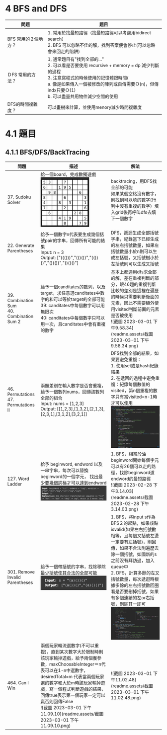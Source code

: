 

# 4 BFS and DFS

| 問題                 | 題目                                                         |
| -------------------- | ------------------------------------------------------------ |
| BFS 常用的２個地方？ | 1. 常用於找最短路徑（找最短路徑可以考慮用bidirect search）<br>2. BFS 可以忽略不佳的解，找到答案便會停止(可以忽略會來回走的陷阱) |
| ＤFS 常用的方法？    | 1, 通常題目有"找到全部的..."<br>2. 可以看是否要使用 recursive + memory = dp 減少判斷的過程<br/>3. 注意寫程式的時候使用的記憶體跟時間(<br>   a. 像是如果傳入一個被修改的陣列或自傳需要Ｏ(n)，但傳indx只要Ｏ(1)<br>   b. 可以盡量共用物件減少空間的使用 |
| DFS的時間複雜度？    | 可以畫樹來計算，並使用menory減少時間複雜度                   |

# 4.1 題目

## 4.1.1 BFS/DFS/BackTracing

| 問題                          | 描述                                                         | 解法                                                       |
| ----------------------------- | ------------------------------------------------------------ | ---------------------------------------------------------- |
| 37. Sudoku Solver                             | 給一個board，完成數獨遊戲<br><img src="readme.assets/截圖 2023-02-28 下午4.42.09.png" alt="截圖 2023-02-28 下午4.42.09" style="zoom:30%;" /> | backtracing，用DFS找全部的可能<br>如果某個空格沒有數字，則找到可以填的數字(行列中沒有重複的數字）填入grid後再呼叫dfs去填下一個數字 |
| 22. Generate Parentheses                      | 給予一個數字n代表要生成幾個括號pair的字串，回傳所有可能的結果<br>Input: n = 3 <br/>Output: ["((()))","(()())","(())()","()(())","()()()"] | DFS，遞迴生成全部括號字串，紀錄當下已經生成的左右括號數量，如果左括號數量小於n則可以生成左括號，又括號樹小於左括號則可以生成又括號 |
| 39. Combination Sum <br>40. Combination Sum 2 | 給予一個canditates的數列，以及target，求任意選canditates中數字的和可以等於target的全部可能<br>39: canditates中每個數字可以用無限次<br>40: canditates中每個數字只可以用一次，且canditates中會有重複的數字 | 基本上都適用dfs求全部的解，差在重複判斷的部分，跟46題的重複判斷比較的差別是這裡在遍歷的時候只需要判斷後面的元素，因此不需要額外使用visited判斷前面的元素是否被使用<br>![截圖 2023-03-01 下午9.58.34](readme.assets/截圖 2023-03-01 下午9.58.34.png) |
| 46. Permutations<br>47. Permutations II       | 兩題差別在輸入數字是否會重複，給予一個數列nums，回傳該數列全部的組合<br>Input: nums = [1,2,3]<br/> Output: [[1,2,3],[1,3,2],[2,1,3],[2,3,1],[3,1,2],[3,2,1]] | DFS找到全部的結果，如果要避免重複：<br>1. 使用set或是hash紀錄結果<br>2. 在遞回的過程中避免重複：紀錄每個數值的visited，第n個重複的數字只有當visited=n-1時才可以使用<br><img src="readme.assets/截圖 2023-02-28 下午7.58.55.png" alt="截圖 2023-02-28 下午7.58.55" style="zoom:50%;" /> |
| 127. Word Ladder                              | 給予 beginword, endword 以及一串字串，每次可以替換beginword的一個字元， 找出最少要幾個詞梯才可以達到endword<br/><img src="readme.assets/截圖 2023-02-22 下午11.46.54.png" alt="截圖 2023-02-22 下午11.46.54" style="zoom:50%;" /> | 1. BFS，相當於油beginword開始每個字元可以有26個可以走的路徑，找除beginword道endword的最短路徑<br>![截圖 2023-02-28 下午3.14.03](readme.assets/截圖 2023-02-28 下午3.14.03.png) |
| 301. Remove Invalid Parentheses               | 給予一個帶括號的字串，找除移除最少括號使其合法的全部可能<br><img src="readme.assets/截圖 2023-02-22 下午11.48.21.png" alt="截圖 2023-02-22 下午11.48.21" style="zoom:50%;" /> | 1. BFS，將input s作為BFS２的起點，如果該點isvalid(如果左右括號數相等，且每個又括號左邊一定要有左括號)，則回傳，如果不合法則遍歷去除一個括號，如國新的s之前沒有拜訪過，加入queue中<br>2. DFS，計算多餘的左又括號數量，每次遞迴時根據多餘的左右括號數回圈看是否要刪掉括號，如果有多個連續的左or右括號，刪除其一即可<img src="readme.assets/截圖 2023-02-28 下午3.52.07.png" alt="截圖 2023-02-28 下午3.52.07" style="zoom:50%;" /> |
| 464. Can I Win                                | 兩個玩家輪流選數字(不可以重複)，直到某次數字大於限制時則該玩家輸掉遊戲，給予兩個餐參數，maxChoosableInteger＝n代表可以在1-n中選數字，desiredTotal=m 代表當兩個玩家選的數字和大於m時該玩家輸掉遊戲，寫一個程式判斷遊戲的結果，回傳true表示第一個玩家一定可以贏否則回傳False<br>![截圖 2023-03-01 下午11.09.10](readme.assets/截圖 2023-03-01 下午11.09.10.png) | ![截圖 2023-03-01 下午11.02.48](readme.assets/截圖 2023-03-01 下午11.02.48.png) |

## 
